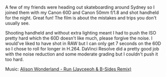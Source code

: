 A few of my friends were heading out skateboarding around Sydney so I joined them with my Canon 60D and Canon 50mm f/1.8 and shot handheld for the night. Great fun! The film is about the mistakes and trips you don't usually see.

Shooting handheld and without extra lighting meant I had to push the ISO pretty hard which the 60D doesn't like much, please forgive the noise. I would've liked to have shot in RAW but I can only get 7 seconds on the 60D so I chose to roll for longer in H.264. DaVinci Resolve did a pretty good job with the noise reduction and some moderate grading but I couldn't push it too hard.

Music: [Alison Wonderland - Run (Jayceeoh & B-Sides Remix)](https://soundcloud.com/jayceeoh/run-jayceeoh-b-sides-remix-2)